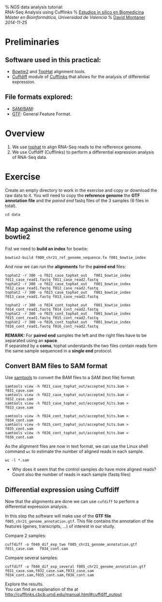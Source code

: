 % NGS data analysis tutorial: <br> RNA-Seq Analysis using Cufflinks
% [Estudios in silico en Biomedicina](http://www.uv.es/bioinfor/) <br> _Máster en Bioinformática, Universidad de Valencia_
% [David Montaner](http://www.dmontaner.com) <br> _2014-11-25_


<!-- COMMON LINKS HERE -->

[bowtie2]:http://bowtie-bio.sourceforge.net/bowtie2/index.shtml "Bowtie2 home page"
[tophat]:http://ccb.jhu.edu/software/tophat/index.shtml "TopHat home page"
[samtools]:http://samtools.sourceforge.net "SAMtools home"

[cufflinks]:http://cufflinks.cbcb.umd.edu/index.html "Cufflinks hokme page"
[cuffdiff]:http://cufflinks.cbcb.umd.edu/manual.html#cuffdiff "CUffdiff section of Cufflinks"

[gtf]:http://www.ensembl.org/info/website/upload/gff.html "General Feature Format"
[sam]:http://samtools.sourceforge.net/SAMv1.pdf "SAM/BAM formats"


Preliminaries
================================================================================

Software used in this practical:
--------------------------------

- [Bowtie2] and [TopHat] alignment tools.
- [Cuffdiff] module of [Cufflinks] that allows for the analysis of differential expression.


File formats explored:
----------------------

- [SAM/BAM][sam]:
- [GTF]: General Feature Format.


Overview
================================================================================

1. We use [tophat] to align RNA-Seq reads to the refference genome.
1. We use Cuffdiff (Cufflinks) to perform a differential expression analysis of RNA-Seq data.


Exercise
================================================================================

Create an empty directory to work in the exercise and copy or download the raw data to it.
You will need to copy the __reference genome__ the __GTF annotation file__ and the _paired end_ fastq files of the 3 samples (6 files in total).

    cd data

<!-- data_test directory to run my examples
    cd ..
    rm -r data_test
    mkdir data_test
    cp data/* data_test/
	cd data_test
-->


Map against the reference genome using bowtie2
--------------------------------------------------------------------------------

Fist we need to __build an index__ for bowtie:

    bowtie2-build f000_chr21_ref_genome_sequence.fa f001_bowtie_index


And now we can run the __alignments__ for the __paired end__ files:

	tophat2 -r 300 -o f021_case_tophat_out   f001_bowtie_index   f011_case_read1.fastq f011_case_read2.fastq
	tophat2 -r 300 -o f022_case_tophat_out   f001_bowtie_index   f012_case_read1.fastq f012_case_read2.fastq
	tophat2 -r 300 -o f023_case_tophat_out   f001_bowtie_index   f013_case_read1.fastq f013_case_read2.fastq

	tophat2 -r 300 -o f024_cont_tophat_out   f001_bowtie_index   f014_cont_read1.fastq f014_cont_read2.fastq
	tophat2 -r 300 -o f025_cont_tophat_out   f001_bowtie_index   f015_cont_read1.fastq f015_cont_read2.fastq
	tophat2 -r 300 -o f026_cont_tophat_out   f001_bowtie_index   f016_cont_read1.fastq f016_cont_read2.fastq

__REMARK:__ For __paired end__ samples the left and the right files have to be separated using an __space__.  
If separated by a __coma__, tophat understands the two files contain reads form the same sample sequenced in a __single end__ protocol.



Convert BAM files to SAM format
--------------------------------------------------------------------------------

Use [samtools] to convert the BAM files to a SAM (text file) format: 

    samtools view -h f021_case_tophat_out/accepted_hits.bam > f031_case.sam
	samtools view -h f022_case_tophat_out/accepted_hits.bam > f032_case.sam
	samtools view -h f023_case_tophat_out/accepted_hits.bam > f033_case.sam

    samtools view -h f024_cont_tophat_out/accepted_hits.bam > f034_cont.sam
	samtools view -h f025_cont_tophat_out/accepted_hits.bam > f035_cont.sam
	samtools view -h f026_cont_tophat_out/accepted_hits.bam > f036_cont.sam

<!--
this step does not seem necessary any more
-->

As the alignment files are now in text format, 
we can use the Linux shell command `wc` to estimate the number of aligned reads in each sample.

    wc -l *.sam

- Why does it seem that the control samples do have more aligned reads? 
  Count also the number of reads in each sample (fastq files)
  
<!-- 
    wc -l *.fastq
-->


Differential expression using Cuffdiff
--------------------------------------------------------------------------------

Now that the alignments are done we can use `cufdiff` to perform a differential expression analysis.

In this step the software will make use of the __GTF file__ `f005_chr21_genome_annotation.gtf`. 
This file contains the annotation of the features (genes, transcripts, ...) of interest in our study. 


Compare 2 samples:
	
    cuffdiff -o f040_dif_exp_two f005_chr21_genome_annotation.gtf   f031_case.sam   f034_cont.sam

Compare several samples:

    cuffdiff -o f040_dif_exp_several f005_chr21_genome_annotation.gtf   f031_case.sam,f032_case.sam,f033_case.sam   f034_cont.sam,f035_cont.sam,f036_cont.sam

Explore the results.  
You can find an explanation of the at <http://cufflinks.cbcb.umd.edu/manual.html#cuffdiff_output>


<!-- 

cufflinks -o g040_salida_cufflinks -G f005_chr21_genome_annotation.gtf f031_case.sam
	
cuffdiff -o f041_dif_exp_two f005_chr21_genome_annotation.gtf   f021_case_tophat_out/accepted_hits.bam   f024_cont_tophat_out/accepted_hits.bam


Understanding the results
--------------------------------------------------------------------------------

-->
